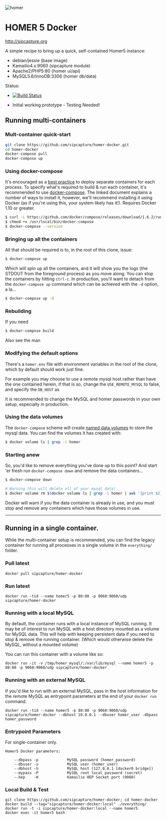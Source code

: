 
![homer](http://i.imgur.com/ViXcGAD.png)

# HOMER 5 Docker
http://sipcapture.org

A simple recipe to bring up a quick, self-contained Homer5 instance:

* debian/jessie (base image)
* Kamailio4.x:9060 (sipcapture module)
* Apache2/PHP5:80 (homer ui/api)
* MySQL5.6/InnoDB:3306 (homer db/data)

Status: 

* [![Build Status](https://travis-ci.org/sipcapture/homer-docker.svg?branch=master)](https://travis-ci.org/sipcapture/homer-docker)

* Initial working prototype - Testing Needed!
 
## Running multi-containers

### Mult-container quick-start

```bash
git clone https://github.com/sipcapture/homer-docker.git
cd homer-docker
docker-compose pull
docker-compose up
```

### Using docker-compose

It's encouraged as a [best practice](https://docs.docker.com/engine/userguide/eng-image/dockerfile_best-practices/) to deploy separate containers for each process. To specify what's required to build & run each container, it's recommended to use [docker-compose](https://docs.docker.com/compose/install/). The linked document explains a number of ways to install it, however, we'll recommend installing it using Docker (as if you're using this, your system likely has it!). Requires Docker 1.10 or greater.

```bash
$ curl -L https://github.com/docker/compose/releases/download/1.6.2/run.sh > /usr/local/bin/docker-compose
$ chmod +x /usr/local/bin/docker-compose
$ docker-compose --version
```

### Bringing up all the containers

All that should be required is to, in the root of this clone, issue:

```bash
$ docker-compose up
```

Which will spin up all the containers, and it will show you the logs (the STDOUT from the foreground process) as you move along. You can stop the containers by hitting `ctrl-c`.  In production, you'll want to detach from the `docker-compose up` command which can be achieved with the `-d` option, a la...

```bash
$ docker-compose up -d
```

### Rebuilding

If you need 

```bash
$ docker-compose build
```

Also see the man 

### Modifying the default options

There's a `homer.env` file with environment variables in the root of the clone, which by default should work just fine. 

For example you may choose to use a remote mysql host rather than have the one contained herein, if that is so, change the `USE_REMOTE_MYSQL` to false, and specify the `DB_HOST` as 

It is recommended to change the MySQL and homer passwords in your own setup, especially in production.


### Using the data volumes

The `docker-compose` scheme will create [named data volumes](https://docs.docker.com/engine/reference/commandline/volume_create/) to store the mysql data. You can find the volumes it has created with:

```bash
$ docker volume ls | grep -i homer
```

### Starting anew

So, you'd like to remove everything you've done up to this point? And start 'er fresh run `docker-compose down` and remove the data containers...

```bash
$ docker-compose down

# Warning this will delete all of your mysql data!
$ docker volume rm $(docker volume ls | grep -i homer | awk '{print $2}')
```

Docker will warn if you the data container is already in use, and you must stop and remove any containers which have those volumes in use.

---------

## Running in a single container.

While the multi-container setup is recommended, you can find the legacy container for running all processes in a single volume in the `everything/` folder.

### Pull latest
```
docker pull sipcapture/homer-docker
```

### Run latest
```
docker run -tid --name homer5 -p 80:80 -p 9060:9060/udp sipcapture/homer-docker
```

### Running with a local MySQL

By default, the container runs with a local instance of MySQL running. It may be of interest to run MySQL with a host directory mounted as a volume for MySQL data. This will help with keeping persistent data if you need to stop & remove the running container. (Which would otherwise delete the MySQL, without a mounted volume)

You can run this container with a volume like so:

```
docker run -it -v /tmp/homer_mysql/:/var/lib/mysql --name homer5 -p 80:80 -p 9060:9060/udp sipcapture/homer-docker
```

### Running with an external MySQL

If you'd like to run with an external MySQL, pass in the host information for the remote MySQL as entrypoint parameters at the end of your `docker run` command.

```
docker run -tid --name homer5 -p 80:80 -p 9060:9060/udp sipcapture/homer-docker --dbhost 10.0.0.1 --dbuser homer_user -dbpass homer_password
```

### Entrypoint Parameters

For single-container only.

```
Homer5 Docker parameters:

    --dbpass -p             MySQL password (homer_password)
    --dbuser -u             MySQL user (homer_user)
    --dbhost -h             MySQL host (127.0.0.1 [docker0 bridge])
    --mypass -P             MySQL root local password (secret)
    --hep    -H             Kamailio HEP Socket port (9060)
```

### Local Build & Test
```
git clone https://github.com/sipcapture/homer-docker; cd homer-docker
docker build --tag="sipcapture/homer-docker:local" ./everything/
docker run -t -i sipcapture/homer-docker:local --name homer5
docker exec -it homer5 bash
```
